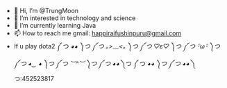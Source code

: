 - 👋 Hi, I’m @TrungMoon
- 👀 I’m interested in technology and science
- 🌱 I’m currently learning Java
- 📫 How to reach me gmail: happiraifushinpuru@gmail.com
- If u play dota2
༼ つ ◕_◕ ༽つ ༼ つ ｡>﹏<｡ ༽つ ༼ つ ♡ε♡ ༽つ ༼ つ ･ิω･ิ ༽つ ༼ つ ◕‿ ◕ ༽つ ༼ つ ︶^︶ ༽つ ༼ つ ◕_◕ ༽つ ༼ つ ◕_◕ ༽つ ༼ つ ◕_◕ ༽つ:452523817
<!---
TrungMoon/TrungMoon is a ✨ special ✨ repository because its `README.md` (this file) appears on your GitHub profile.
You can click the Preview link to take a look at your changes.
--->
